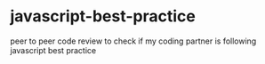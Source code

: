 # javascript-best-practice
peer to peer code review to check if my coding partner is following javascript best practice
